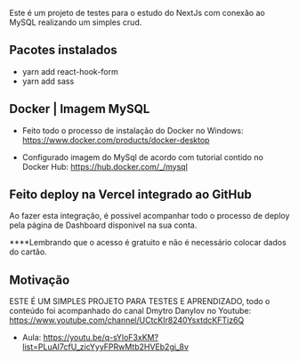 Este é um projeto de testes para o estudo do NextJs com conexão ao MySQL realizando um simples crud.

## Pacotes instalados

- yarn add react-hook-form
- yarn add sass

## Docker | Imagem MySQL

- Feito todo o processo de instalação do Docker no Windows: https://www.docker.com/products/docker-desktop

- Configurado imagem do MySql de acordo com tutorial contido no Docker Hub: https://hub.docker.com/_/mysql

## Feito deploy na Vercel integrado ao GitHub

Ao fazer esta integração, é possivel acompanhar todo o processo de deploy pela página de Dashboard disponivel na sua conta.

****Lembrando que o acesso é gratuito e não é necessário colocar dados do cartão.

## Motivação 

ESTE É UM SIMPLES PROJETO PARA TESTES E APRENDIZADO, todo o conteúdo foi acompanhado do canal Dmytro Danylov no Youtube: https://www.youtube.com/channel/UCtcKIr8240YsxtdcKFTiz6Q

- Aula: https://youtu.be/q-sYloF3xKM?list=PLuAI7cfU_zicYyyFPRwMtb2HVEb2gi_8v
